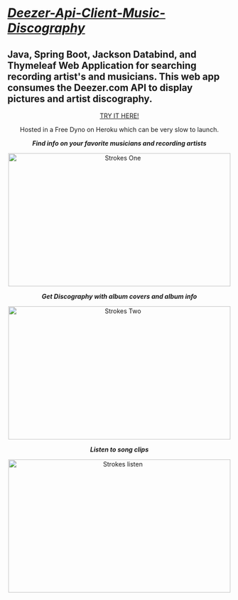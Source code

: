 

# [_Deezer-Api-Client-Music-Discography_](https://powerful-hollows-10387.herokuapp.com/ "CLICK HERE TO TRY IT!")

## Java, Spring Boot, Jackson Databind, and Thymeleaf Web Application for searching recording artist's and musicians. This web app consumes the Deezer.com API to display pictures and artist discography. 

<div align="center">
  <a href="https://powerful-hollows-10387.herokuapp.com/">TRY IT HERE!</a>
  <p>Hosted in a Free Dyno on Heroku which can be very slow to launch.</p>

  <strong><p><em>Find info on your favorite musicians and recording artists</em></p></strong>
<img src="https://github.com/HarryDulaney/open-data-web-app/blob/master/img/one.png" height="300" width="500" alt="Strokes One"/><br>

<strong><p><em>Get Discography with album covers and album info</em></p></strong>
<img src="https://github.com/HarryDulaney/open-data-web-app/blob/master/img/two.png" height="300" width="500" alt="Strokes Two"/>
<strong><p><em>Listen to song clips</em></p></strong>
<img src="https://github.com/HarryDulaney/open-data-web-app/blob/master/img/.png" height="300" width="500" alt="Strokes listen"/>
</div>
